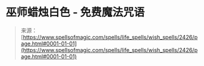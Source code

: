 <!--yml

category: 未分类

date: 2024-06-12 18:36:07

-->

# 巫师蜡烛白色 - 免费魔法咒语

> 来源：[https://www.spellsofmagic.com/spells/life_spells/wish_spells/2426/page.html#0001-01-01](https://www.spellsofmagic.com/spells/life_spells/wish_spells/2426/page.html#0001-01-01)
